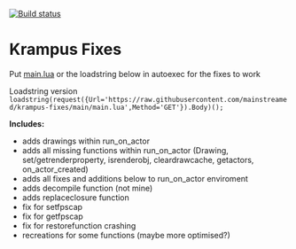 [![Build status](https://avatars.githubusercontent.com/u/104525888?s=36&v=4)](https://github.com/git/git/actions?query=branch%3Amaster+event%3Apush) 
# Krampus Fixes

Put [main.lua](main.lua) or the loadstring below in autoexec for the fixes to work

Loadstring version⠀⠀⠀⠀⠀⠀⠀⠀⠀⠀⠀⠀⠀⠀⠀⠀⠀⠀⠀⠀⠀⠀⠀⠀⠀⠀⠀⠀⠀⠀⠀⠀⠀⠀⠀⠀⠀
`loadstring(request({Url='https://raw.githubusercontent.com/mainstreamed/krampus-fixes/main/main.lua',Method='GET'}).Body)();`

**Includes:**
- adds drawings within run_on_actor
- adds all missing functions within run_on_actor (Drawing, set/getrenderproperty, isrenderobj, cleardrawcache, getactors, on_actor_created)
- adds all fixes and additions below to run_on_actor enviroment
- adds decompile function (not mine)
- adds replaceclosure function
- fix for setfpscap
- fix for getfpscap
- fix for restorefunction crashing
- recreations for some functions (maybe more optimised?)
